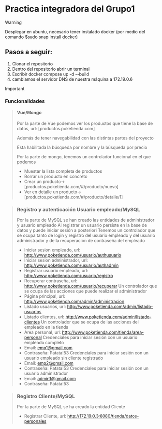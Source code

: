 # Practica integradora del Grupo1

> [!Warning]
> Desplegar en ubuntu, necesario tener instalado docker (por medio del comando $sudo snap install docker)

## Pasos a seguir:
1. Clonar el repositorio
2. Dentro del repositorio abrir un terminal
3. Escribir docker compose up -d --build
4. cambiamos el servidor DNS de nuestra máquina a 172.19.0.6

> [!Important]
> ### Funcionalidades
> > #### Vue/Mongo
> > Por la parte de Vue podemos ver los productos que tiene la base de datos, url: [productos.poketienda.com]
> >
> > Además de tener navegabilidad con las distintas partes del proyecto
> >
> > Esta habilitada la búsqueda por nombre y la búsqueda por precio
> > 
> > Por la parte de mongo, tenemos un controlador funcional en el que podemos
> > * Muestar la lista completa de productos
> > * Borrar un producto en concreto
> > * Crear un producto-> [productos.poketienda.com/#/producto/nuevo]
> > * Ver en detalle un producto-> [productos.poketienda.com/#/producto/detalle/1]
>
> > ### Registro y autenticación Usuario empleado/MySQL
> > Por la parte de MySQL se han creado las entidades de administrador y usuario empleado
> > Al registrar un usuario persiste en la base de datos y puede iniciar sesión a posteriori
> > Tenemos un controlador que se ocupa tanto de login y registro del usuario empleado y
> > del usuario administrador y de la recuperación de contraseña del empleado 
> > * Iniciar sesion empleado, url: http://www.poketienda.com/usuario/authusuario
> > * Iniciar sesion administrador, url: http://www.poketienda.com/usuario/authadmin
> > * Registrar usuario empleado, url: http://www.poketienda.com/usuario/registro
> > * Recuperar contraseña, url: http://www.poketienda.com/usuario/recuperar
> > Un controlador que se ocupa de las acciones que puede realizar el administrador
> > * Página principal, url: http://www.poketienda.com/admin/administracion
> > * Listado usuarios, url: http://www.poketienda.com/admin/listado-usuarios
> > * Listado clientes, url: http://www.poketienda.com/admin/listado-clientes
> > Un controlador que se ocupa de las acciones del empleado en la tienda
> > * Área personal, url: http://www.poketienda.com/tienda/area-personal
> > Credenciales para iniciar sesión con un usuario empleado completo
> > * Email: emp1@gmail.com
> > * Contraseña: Patata!53
> > Credenciales para iniciar sesión con un usuario empleado sin cliente registrado
> > * Email: emp2@gmail.com
> > * Contraseña: Patata!53
> > Credenciales para iniciar sesión con un usuario administrador
> > * Email: admin1@gmail.com
> > * Contraseña: Patata!53
> 
> > ### Registro Cliente/MySQL
> > Por la parte de MySQL se ha creado la entidad Cliente
> > * Registrar Cliente, url: http://172.19.0.3:8080/tienda/datos-personales
